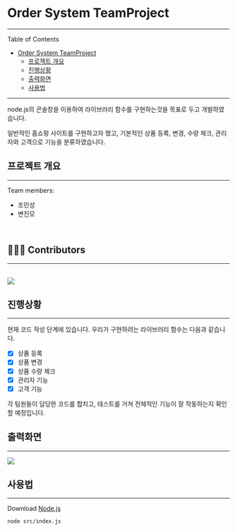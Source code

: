 # Order System TeamProject

---
Table of Contents
* [Order System TeamProject](#order-system-teamproject)
    * [프로젝트 개요](#프로젝트-개요)
    * [진행상황](#진행상황)
    * [출력화면](#출력화면)
    * [사용법](#사용법)


---

node.js의 콘솔창을 이용하여 라이브러리 함수를 구현하는것을 목표로 두고 개발하였습니다.

일반적인 홈쇼핑 사이트를 구현하고자 했고, 기본적인 상품 등록, 변경, 수량 체크, 관리자와 고객으로 기능을 분류하였습니다.

## 프로젝트 개요

---

Team members:

- 조민성
- 변진모
<br>

## 👨🏻‍💻 Contributors

---
<br>
  <a href="https://github.com/ReportWebSystem/WebPrincess/graphs/contributors">
  <img src="https://contrib.rocks/image?repo=ReportWebSystem/WebPrincess" />
  </a>
<br>


## 진행상황

---

현재 코드 작성 단계에 있습니다. 우리가 구현하려는 라이브러리 함수는 다음과 같습니다.

- [x]  상품 등록
- [x]  상품 변경
- [x]  상품 수량 체크
- [x]  관리자 기능
- [x]  고객 기능

각 팀원들이 담당한 코드를 합치고, 테스트를 거쳐 전체적인 기능이 잘 작동하는지 확인할 예정입니다.

## 출력화면

---

<img src="https://ifh.cc/g/SMC3tn.jpg">

## 사용법

---

Download [Node.js](https://nodejs.org/ko/download/)

`node src/index.js`